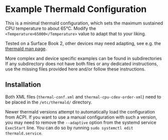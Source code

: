 # Example Thermald Configuration

This is a minimal thermald configuration, which sets the maximum sustained CPU temperature to about 65°C.
Modify the `<Temperature>65000</Temperature>` value to adapt that to your liking.

Tested on a Surface Book 2, other devices may need adapting, see e.g. the [thermald man page](http://manpages.ubuntu.com/manpages/trusty/man5/thermal-conf.xml.5.html).

More complex and device specific examples can be found in subdirectories
If any subdirectory does not have both files or any dedicated instructions, use the missing files provided here and/or follow these instructions.

## Installation

Both XML files (`thermal-conf.xml` and `thermal-cpu-cdev-order-xml`) need to be placed in the `/etc/thermald/` directory.

Newer thermald versions attempt to automatically load the configuration from ACPI.
If you want to use a manual configuration with such a version, you may need to remove the `--adaptive` option from the systemd service `ExecStart` line.
You can do so by running `sudo systemctl edit thermald.service`.
